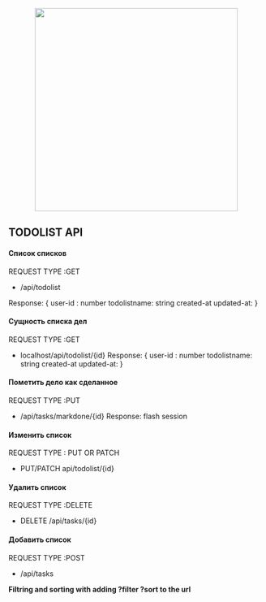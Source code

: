 <p align="center"><a href="https://laravel.com" target="_blank"><img src="https://raw.githubusercontent.com/laravel/art/master/logo-lockup/5%20SVG/2%20CMYK/1%20Full%20Color/laravel-logolockup-cmyk-red.svg" width="400"></a></p>


## TODOLIST API

#### Список списков
REQUEST 
TYPE :GET 
* /api/todolist

Response: {
        user-id : number
        todolistname: string
        created-at
        updated-at:
}

#### Сущность списка дел 
REQUEST 
TYPE :GET 
* localhost/api/todolist/{id}
Response: {
        user-id : number
        todolistname: string
        created-at
        updated-at:
}
#### Пометить дело как сделанное
REQUEST 
TYPE :PUT 
* /api/tasks/markdone/{id} 
Response: flash session 
#### Изменить список
REQUEST 
TYPE : PUT OR PATCH
* PUT/PATCH api/todolist/{id}

#### Удалить список
REQUEST 
TYPE :DELETE
* DELETE /api/tasks/{id}
#### Добавить список
REQUEST 
TYPE :POST
* /api/tasks

**Filtring and sorting with adding ?filter ?sort to the url**


